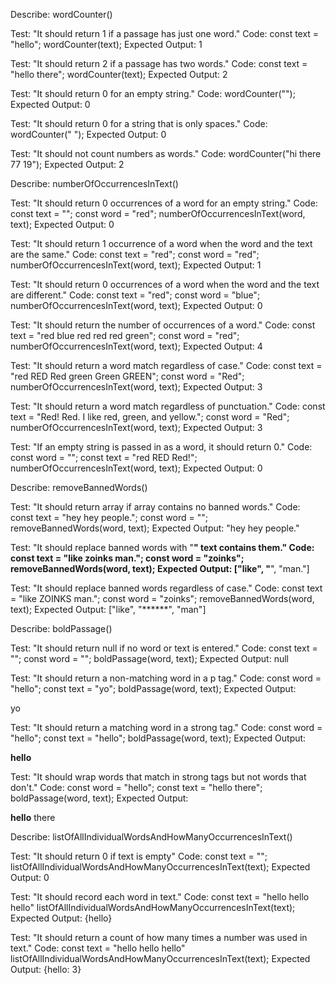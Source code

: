 Describe: wordCounter()

Test: "It should return 1 if a passage has just one word."
Code:
const text = "hello";
wordCounter(text);
Expected Output: 1

Test: "It should return 2 if a passage has two words."
Code:
const text = "hello there";
wordCounter(text);
Expected Output: 2

Test: "It should return 0 for an empty string."
Code: wordCounter("");
Expected Output: 0

Test: "It should return 0 for a string that is only spaces."
Code: wordCounter("            ");
Expected Output: 0

Test: "It should not count numbers as words."
Code: wordCounter("hi there 77 19");
Expected Output: 2

Describe: numberOfOccurrencesInText()

Test: "It should return 0 occurrences of a word for an empty string."
Code:
const text = "";
const word = "red";
numberOfOccurrencesInText(word, text);
Expected Output: 0

Test: "It should return 1 occurrence of a word when the word and the text are the same."
Code:
const text = "red";
const word = "red";
numberOfOccurrencesInText(word, text);
Expected Output: 1

Test: "It should return 0 occurrences of a word when the word and the text are different."
Code:
const text = "red";
const word = "blue";
numberOfOccurrencesInText(word, text);
Expected Output: 0

Test: "It should return the number of occurrences of a word."
Code:
const text = "red blue red red red green";
const word = "red";
numberOfOccurrencesInText(word, text);
Expected Output: 4

Test: "It should return a word match regardless of case."
Code:
const text = "red RED Red green Green GREEN";
const word = "Red";
numberOfOccurrencesInText(word, text);
Expected Output: 3

Test: "It should return a word match regardless of punctuation."
Code:
const text = "Red! Red. I like red, green, and yellow.";
const word = "Red";
numberOfOccurrencesInText(word, text);
Expected Output: 3

Test: "If an empty string is passed in as a word, it should return 0."
Code:
const word = "";
const text = "red RED Red!";
numberOfOccurrencesInText(word, text);
Expected Output: 0

Describe: removeBannedWords()

Test: "It should return array if array contains no banned words."
Code:
const text = "hey hey people.";
const word = "";
removeBannedWords(word, text);
Expected Output: "hey hey people."

Test: "It should replace banned words with "******" text contains them."
Code:
const text = "like zoinks man.";
const word = "zoinks";
removeBannedWords(word, text);
Expected Output: ["like", "******", "man."]

Test: "It should replace banned words regardless of case."
Code:
const text = "like ZOINKS man.";
const word = "zoinks";
removeBannedWords(word, text);
Expected Output: ["like", "******", "man"]

Describe: boldPassage()

Test: "It should return null if no word or text is entered."
Code:
const text = "";
const word = "";
boldPassage(word, text);
Expected Output: null

Test: "It should return a non-matching word in a p tag."
Code:
const word = "hello";
const text = "yo";
boldPassage(word, text);
Expected Output: <p>yo</p>

Test: "It should return a matching word in a strong tag."
Code:
const word = "hello";
const text = "hello";
boldPassage(word, text);
Expected Output: <p><strong>hello</strong></p>

Test: "It should wrap words that match in strong tags but not words that don't."
Code:
const word = "hello";
const text = "hello there";
boldPassage(word, text);
Expected Output: <p><strong>hello</strong> there</p>

Describe: listOfAllIndividualWordsAndHowManyOccurrencesInText()

Test: "It should return 0 if text is empty"
Code:
const text = "";
listOfAllIndividualWordsAndHowManyOccurrencesInText(text);
Expected Output: 0

Test: "It should record each word in text."
Code:
const text = "hello hello hello"
listOfAllIndividualWordsAndHowManyOccurrencesInText(text);
Expected Output: {hello}

Test: "It should return a count of how many times a number was used in text."
Code:
const text = "hello hello hello"
listOfAllIndividualWordsAndHowManyOccurrencesInText(text);
Expected Output: {hello: 3}





